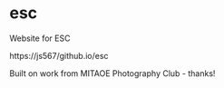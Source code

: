 # esc
Website for ESC

https://js567/github.io/esc

Built on work from MITAOE Photography Club - thanks!